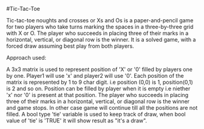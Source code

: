 #Tic-Tac-Toe

Tic-tac-toe  noughts and crosses  or Xs and Os  is a paper-and-pencil game for two players who take turns marking the spaces in a three-by-three grid with X or O. The player who succeeds in placing three of their marks in a horizontal, vertical, or diagonal row is the winner. It is a solved game, with a forced draw assuming best play from both players.


Approach used:

A 3x3 matrix is used to represent position of 'X' or '0' filled by players one by one. Player1 will use 'x' and player2 will use '0'.
Each position of the matrix is represented by 1 to 9 char digit. i.e position (0,0) is 1, position(0,1) is 2 and so on.
Position can be filled by player when it is empty i.e niether 'x' nor '0' is present at that position.
The player who succeeds in placing three of their marks in a horizontal, vertical, or diagonal row is the winner and game stops.
In other case  game will continue till all the positions are not filled.
A bool type 'tie' variable is used to keep track of draw, when bool value of 'tie' is 'TRUE' it will show result as "it's a draw".

